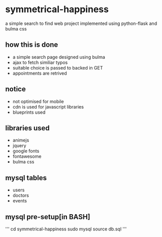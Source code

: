 # symmetrical-happiness
a simple search to find web project implemented using python-flask and bulma css

## how this is done
- a simple search page designed using bulma
- ajax to fetch similiar typos
- suitable choice is passed to backed in GET
- appointments are retrived

## notice
- not optimised for mobile
- cdn is used for javascript libraries
- blueprints used

## libraries used
- animejs
- jquery
- google fonts
- fontawesome
- bulma css

## mysql tables
- users
- doctors
- events

## mysql pre-setup[in BASH]
'''
cd symmetrical-happiness
sudo mysql
source db.sql
'''
